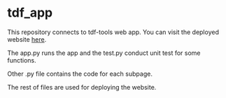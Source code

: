 # tdf_app
This repository connects to tdf-tools web app. 
You can visit the deployed website [here](https://tdf-tools.herokuapp.com/).

The app.py runs the app and the test.py conduct unit test for some functions.

Other .py file contains the code for each subpage.

The rest of files are used for deploying the website.
 
